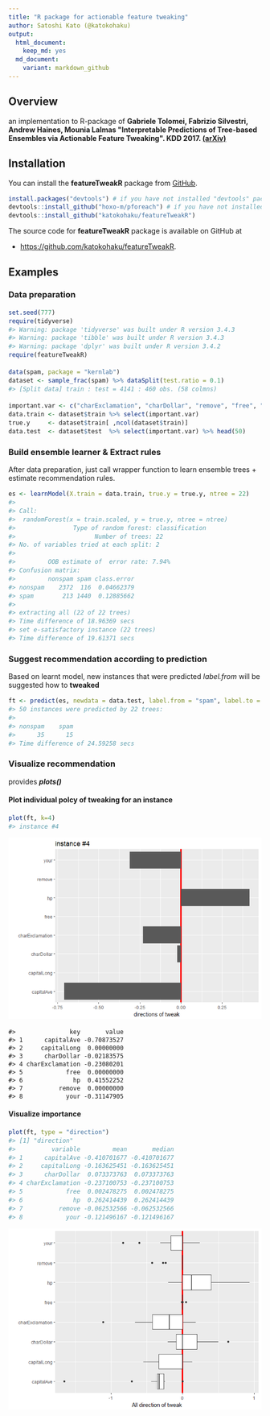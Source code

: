 ```yaml
---
title: "R package for actionable feature tweaking"
author: Satoshi Kato (@katokohaku)
output: 
  html_document:
    keep_md: yes
  md_document:
    variant: markdown_github
---
```




## Overview

an implementation to R-package of 
**Gabriele Tolomei, Fabrizio Silvestri, Andrew Haines, Mounia Lalmas "Interpretable Predictions of Tree-based Ensembles via Actionable Feature Tweaking". KDD 2017. [(arXiv)](https://arxiv.org/abs/1706.06691)**

## Installation

You can install the **featureTweakR** package from [GitHub](https://github.com/katokohaku/featureTweakR).


```r
install.packages("devtools") # if you have not installed "devtools" package
devtools::install_github("hoxo-m/pforeach") # if you have not installed "pforeach" package
devtools::install_github("katokohaku/featureTweakR")
```

The source code for **featureTweakR** package is available on GitHub at
- https://github.com/katokohaku/featureTweakR.

## Examples
### Data preparation

```r
set.seed(777)
require(tidyverse)
#> Warning: package 'tidyverse' was built under R version 3.4.3
#> Warning: package 'tibble' was built under R version 3.4.3
#> Warning: package 'dplyr' was built under R version 3.4.2
require(featureTweakR)

data(spam, package = "kernlab")
dataset <- sample_frac(spam) %>% dataSplit(test.ratio = 0.1)
#> [Split data] train : test = 4141 : 460 obs. (58 colmns)

important.var <- c("charExclamation", "charDollar", "remove", "free", "capitalAve", "capitalLong", "your", "hp")
data.train <- dataset$train %>% select(important.var)
true.y     <- dataset$train[ ,ncol(dataset$train)]
data.test  <- dataset$test  %>% select(important.var) %>% head(50)
```
### Build ensemble learner & Extract rules
After data preparation, just call wrapper function to learn ensemble trees + estimate recommendation rules.

```r
es <- learnModel(X.train = data.train, true.y = true.y, ntree = 22)
#> 
#> Call:
#>  randomForest(x = train.scaled, y = true.y, ntree = ntree) 
#>                Type of random forest: classification
#>                      Number of trees: 22
#> No. of variables tried at each split: 2
#> 
#>         OOB estimate of  error rate: 7.94%
#> Confusion matrix:
#>         nonspam spam class.error
#> nonspam    2372  116  0.04662379
#> spam        213 1440  0.12885662
#> 
#> extracting all (22 of 22 trees)
#> Time difference of 18.96369 secs
#> set e-satisfactory instance (22 trees)
#> Time difference of 19.61371 secs
```
### Suggest recommendation according to prediction
Based on learnt model, new instances that were predicted *label.from* will be suggested how to **tweaked**

```r
ft <- predict(es, newdata = data.test, label.from = "spam", label.to = "nonspam")
#> 50 instances were predicted by 22 trees: 
#> 
#> nonspam    spam 
#>      35      15 
#> Time difference of 24.59258 secs
```
### Visualize recommendation
provides ***plots()***

#### Plot individual polcy of tweaking for an instance

```r
plot(ft, k=4)
#> instance #4
```

![](README_files/figure-html/plotIndividual-1.png)<!-- -->

```
#>               key       value
#> 1      capitalAve -0.70873527
#> 2     capitalLong  0.00000000
#> 3      charDollar -0.02183575
#> 4 charExclamation -0.23080201
#> 5            free  0.00000000
#> 6              hp  0.41552252
#> 7          remove  0.00000000
#> 8            your -0.31147905
```

#### Visualize importance

```r
plot(ft, type = "direction")
#> [1] "direction"
#>          variable         mean       median
#> 1      capitalAve -0.410701677 -0.410701677
#> 2     capitalLong -0.163625451 -0.163625451
#> 3      charDollar  0.073373763  0.073373763
#> 4 charExclamation -0.237100753 -0.237100753
#> 5            free  0.002478275  0.002478275
#> 6              hp  0.262414439  0.262414439
#> 7          remove -0.062532566 -0.062532566
#> 8            your -0.121496167 -0.121496167
```

![](README_files/figure-html/plotPopulation-1.png)<!-- -->


